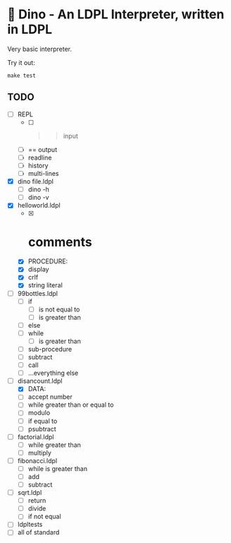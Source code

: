 # 🦕 Dino - An LDPL Interpreter, written in LDPL

Very basic interpreter.

Try it out:

    make test

## TODO

- [ ] REPL
    - [ ] >> input
    - [ ] == output
    - [ ] readline
    - [ ] history
    - [ ] multi-lines
- [x] dino file.ldpl
    - [ ] dino -h
    - [ ] dino -v
- [x] helloworld.ldpl
    - [x] # comments
    - [x] PROCEDURE:
    - [x] display
    - [x] crlf
    - [x] string literal
- [ ] 99bottles.ldpl
  - [ ] if
    - [ ] is not equal to 
    - [ ] is greater than 
  - [ ] else
  - [ ] while
    - [ ] is greater than
  - [ ] sub-procedure
  - [ ] subtract 
  - [ ] call
  - [ ] ...everything else
- [ ] disancount.ldpl
    - [x] DATA:
    - [ ] accept number
    - [ ] while greater than or equal to 
    - [ ] modulo 
    - [ ] if equal to 
    - [ ] psubtract
- [ ] factorial.ldpl
    - [ ] while greater than
    - [ ] multiply
- [ ] fibonacci.ldpl
    - [ ] while is greater than
    - [ ] add 
    - [ ] subtract
- [ ] sqrt.ldpl
    - [ ] return
    - [ ] divide 
    - [ ] if not equal 
- [ ] ldpltests
- [ ] all of standard 
